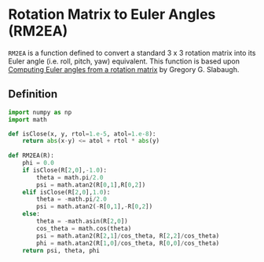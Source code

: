 # Rotation Matrix to Euler Angles (RM2EA)

`RM2EA` is a function defined to convert a standard 3 x 3 rotation matrix into its Euler angle (i.e. roll, pitch, yaw) equivalent. This function is based upon [Computing Euler angles from a rotation matrix](https://github.com/Tinker-Twins/RM2EA/blob/main/RM2EA.pdf) by Gregory G. Slabaugh.

## Definition
```python
import numpy as np
import math

def isClose(x, y, rtol=1.e-5, atol=1.e-8):
    return abs(x-y) <= atol + rtol * abs(y)
    
def RM2EA(R):
    phi = 0.0
    if isClose(R[2,0],-1.0):
        theta = math.pi/2.0
        psi = math.atan2(R[0,1],R[0,2])
    elif isClose(R[2,0],1.0):
        theta = -math.pi/2.0
        psi = math.atan2(-R[0,1],-R[0,2])
    else:
        theta = -math.asin(R[2,0])
        cos_theta = math.cos(theta)
        psi = math.atan2(R[2,1]/cos_theta, R[2,2]/cos_theta)
        phi = math.atan2(R[1,0]/cos_theta, R[0,0]/cos_theta)
    return psi, theta, phi
```
